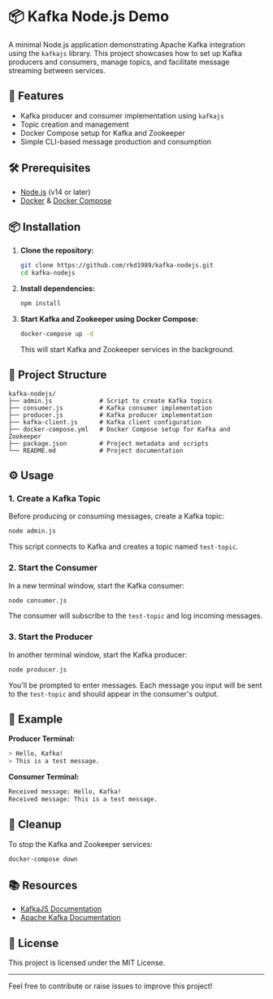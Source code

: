 # 📦 Kafka Node.js Demo

A minimal Node.js application demonstrating Apache Kafka integration using the `kafkajs` library. This project showcases how to set up Kafka producers and consumers, manage topics, and facilitate message streaming between services.

## 🚀 Features

- Kafka producer and consumer implementation using `kafkajs`
- Topic creation and management
- Docker Compose setup for Kafka and Zookeeper
- Simple CLI-based message production and consumption

## 🛠️ Prerequisites

- [Node.js](https://nodejs.org/) (v14 or later)
- [Docker](https://www.docker.com/) & [Docker Compose](https://docs.docker.com/compose/)

## 📦 Installation

1. **Clone the repository:**

   ```bash
   git clone https://github.com/rkd1989/kafka-nodejs.git
   cd kafka-nodejs
   ```

2. **Install dependencies:**

   ```bash
   npm install
   ```

3. **Start Kafka and Zookeeper using Docker Compose:**

   ```bash
   docker-compose up -d
   ```

   This will start Kafka and Zookeeper services in the background.

## 📄 Project Structure

```
kafka-nodejs/
├── admin.js             # Script to create Kafka topics
├── consumer.js          # Kafka consumer implementation
├── producer.js          # Kafka producer implementation
├── kafka-client.js      # Kafka client configuration
├── docker-compose.yml   # Docker Compose setup for Kafka and Zookeeper
├── package.json         # Project metadata and scripts
└── README.md            # Project documentation
```

## ⚙️ Usage

### 1. **Create a Kafka Topic**

Before producing or consuming messages, create a Kafka topic:

```bash
node admin.js
```

This script connects to Kafka and creates a topic named `test-topic`.

### 2. **Start the Consumer**

In a new terminal window, start the Kafka consumer:

```bash
node consumer.js
```

The consumer will subscribe to the `test-topic` and log incoming messages.

### 3. **Start the Producer**

In another terminal window, start the Kafka producer:

```bash
node producer.js
```

You'll be prompted to enter messages. Each message you input will be sent to the `test-topic` and should appear in the consumer's output.

## 🧪 Example

**Producer Terminal:**

```bash
> Hello, Kafka!
> This is a test message.
```

**Consumer Terminal:**

```bash
Received message: Hello, Kafka!
Received message: This is a test message.
```

## 🧹 Cleanup

To stop the Kafka and Zookeeper services:

```bash
docker-compose down
```

## 📚 Resources

- [KafkaJS Documentation](https://kafka.js.org/docs/introduction)
- [Apache Kafka Documentation](https://kafka.apache.org/documentation/)

## 📝 License

This project is licensed under the MIT License.

---

Feel free to contribute or raise issues to improve this project!
